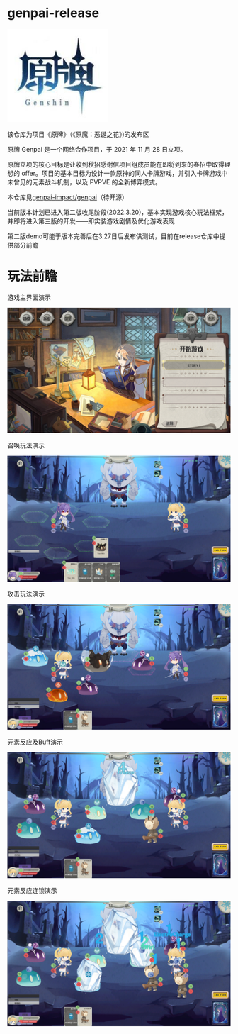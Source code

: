 # genpai-release

![genpai-ico](Assets/genpai-ico.jpg)

该仓库为项目《原牌》（《原魔：恶诞之花》)的发布区

原牌 Genpai 是一个网络合作项目，于 2021 年 11 月 28 日立项。

原牌立项的核心目标是让收到秋招感谢信项目组成员能在即将到来的春招中取得理想的 offer。项目的基本目标为设计一款原神的同人卡牌游戏，并引入卡牌游戏中未曾见的元素战斗机制，以及 PVPVE 的全新博弈模式。

本仓库见[genpai-impact/genpai](https://github.com/genpai-impact/genpai)（待开源）

当前版本计划已进入第二版收尾阶段(2022.3.20)，基本实现游戏核心玩法框架，并即将进入第三版的开发——即实装游戏剧情及优化游戏表现

第二版demo可能于版本完善后在3.27日后发布供测试，目前在release仓库中提供部分前瞻

# 玩法前瞻

游戏主界面演示

![主界面演示](Assets/主界面演示.png)

召唤玩法演示

![召唤演示](Assets/召唤演示.png)

攻击玩法演示

![攻击演示](Assets/攻击演示.png)

元素反应及Buff演示

![反应及Buff演示](Assets/反应及Buff演示.png)

元素反应连锁演示

![反应连锁演示](Assets/反应连锁演示.png)
